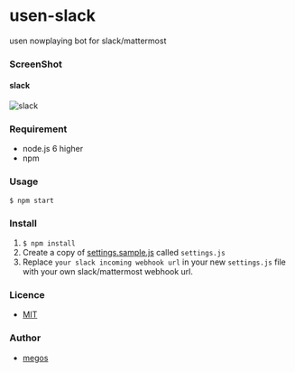 # usen-slack
usen nowplaying bot for slack/mattermost

### ScreenShot

#### slack
![slack](wiki/images/screenshot_slack.png)

### Requirement
- node.js 6 higher
- npm

### Usage
```
$ npm start
```

### Install
1. `$ npm install`
2. Create a copy of [settings.sample.js](settings.sample.js) called `settings.js`
3. Replace `your slack incoming webhook url` in your new `settings.js` file with your own slack/mattermost webhook url.

### Licence
- [MIT](LICENCE)

### Author
- [megos](https://github.com/megos)
